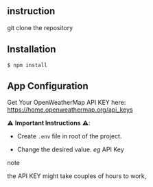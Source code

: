 ## instruction
git clone the repository
## Installation

```
$ npm install
```

## App Configuration

Get Your OpenWeatherMap API KEY here: https://home.openweathermap.org/api_keys

⚠️ **Important Instructions** ⚠️:

- Create `.env` file in root of the project.

- Change the desired value. _eg_ API Key


note

the API KEY might take couples of hours to work, 